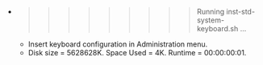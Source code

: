 * >>>>>>>>> Running inst-std-system-keyboard.sh ...
  * Insert keyboard configuration in Administration menu.
  * Disk size = 5628628K. Space Used = 4K. Runtime = 00:00:00:01.
